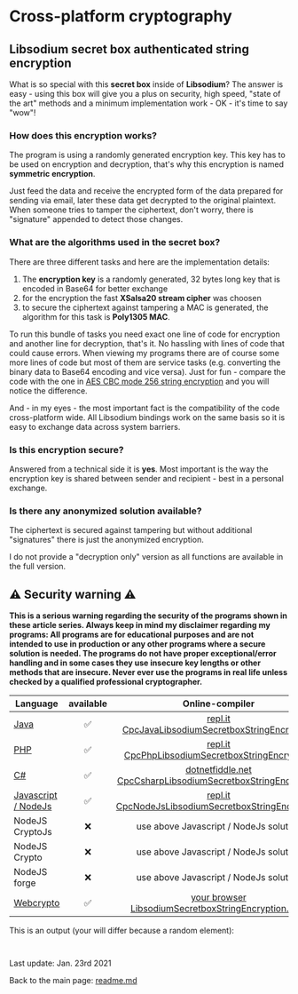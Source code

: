 # Cross-platform cryptography

## Libsodium secret box authenticated string encryption

What is so special with this **secret box** inside of **Libsodium**? The answer is easy - using this box will give you a plus on security, high speed, "state of the art" methods and a minimum implementation work - OK - it's time to say "wow"! 

### How does this encryption works?

The program is using a randomly generated encryption key. This key has to be used on encryption and decryption, that's why this encryption is named **symmetric encryption**.

Just feed the data and receive the encrypted form of the data prepared for sending via email, later these data get decrypted to the original plaintext. When someone tries to tamper the ciphertext, don't worry, there is "signature" appended to detect those changes.

### What are the algorithms used in the secret box?

There are three different tasks and here are the implementation details:

1. The **encryption key** is a randomly generated, 32 bytes long key that is encoded in Base64 for better exchange
2. for the encryption the fast **XSalsa20 stream cipher** was choosen
3. to secure the ciphertext against tampering a MAC is generated, the algorithm for this task is **Poly1305 MAC**.

To run this bundle of tasks you need exact one line of code for encryption and another line for decryption, that's it. No hassling with lines of code that could cause errors. When viewing my programs there are of course some more lines of code but most of them are service tasks (e.g. converting the binary data to Base64 encoding and vice versa). Just for fun - compare the code with the one in [AES CBC mode 256 string encryption](docs/aes_cbc_256_string_encryption.md) and you will notice the difference.

And - in my eyes - the most important fact is the compatibility of the code cross-platform wide. All Libsodium bindings work on the same basis so it is easy to exchange data across system barriers.

### Is this encryption secure?

Answered from a technical side it is **yes**. Most important is the way the encryption key is shared between sender and recipient - best in a personal exchange. 

### Is there any anonymized solution available?

The ciphertext is secured against tampering but without additional "signatures" there is just the anonymized encryption.

I do not provide a "decryption only" version as all functions are available in the full version.

## :warning: Security warning :warning:

**This is a serious warning regarding the security of the programs shown in these article series.  Always keep in mind my disclaimer regarding my programs: All programs are for educational purposes and are not intended to use in production or any other programs where a  secure solution is needed. The programs do not have proper exceptional/error handling and in some cases they use insecure key lengths or other methods that are insecure. Never ever use the programs in real life unless checked by a qualified professional cryptographer.**

| Language | available | Online-compiler
| ------ | :---: | :----: |
| [Java](../LibsodiumSecretboxEncryptionString/LibsodiumSecretboxEncryptionString.java) | :white_check_mark: | [repl.it CpcJavaLibsodiumSecretboxStringEncryption](https://repl.it/@javacrypto/CpcLibsodiumSecretboxEncryptionString#Main.java/)
| [PHP](../LibsodiumSecretboxEncryptionString/LibsodiumSecretboxEncryptionString.php) | :white_check_mark: | [repl.it CpcPhpLibsodiumSecretboxStringEncryption](https://repl.it/@javacrypto/CpcPhpJavaLibsodiumSecretboxEncryptionString#main.php/)
| [C#](../LibsodiumSecretboxEncryptionString/LibsodiumSecretboxEncryptionString.cs) | :white_check_mark: | [dotnetfiddle.net  CpcCsharpLibsodiumSecretboxStringEncryption](https://dotnetfiddle.net/2U7cm5/)
| [Javascript / NodeJs](../LibsodiumSecretboxEncryptionString/LibsodiumSecretboxEncryptionStringNodeJs.js) | :white_check_mark: | [repl.it CpcNodeJsLibsodiumSecretboxStringEncryption](https://repl.it/@javacrypto/CpcNodeJsLibsodiumSecretboxEncryptionString#index.js)
| NodeJS CryptoJs | :x: | use above Javascript / NodeJs solution
| NodeJS Crypto | :x: | use above Javascript / NodeJs solution
| NodeJS forge | :x: | use above Javascript / NodeJs solution
| [Webcrypto](../LibsodiumSecretboxEncryptionString/libsodiumsecretboxencryptionfull.html) | :white_check_mark: | [your browser LibsodiumSecretboxStringEncryption.html](http://javacrypto.bplaced.net/cpclibsodium/libsodiumsecretboxencryptionfull.html/)

This is an output (your will differ because a random element):

```plaintext


```

Last update: Jan. 23rd 2021

Back to the main page: [readme.md](../readme.md)
